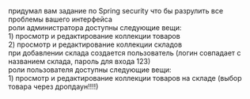 <a />
придумал вам задание по Spring security что бы разрулить все проблемы вашего интерфейса <br />
роли администратора доступны следующие вещи: <br />
1) просмотр и редактирование коллекции товаров <br />
2) просмотр и редактирование коллекции складов <br />
при добавлении склада создается пользователь (логин совпадает с названием склада, пароль для входа 123)  <br />
<a />
роли пользователя доступны следующие вещи: <br />
    1) просмотр и редактирование коллекции товаров на складе (выбор товара через дропдаун!!!!)

 
